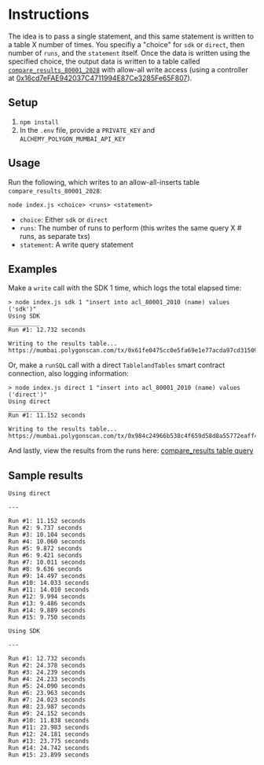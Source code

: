 # Instructions

The idea is to pass a single statement, and this same statement is written to a table X number of times. You specifiy a "choice" for `sdk` or `direct`, then number of `runs`, and the `statement` itself. Once the data is written using the specified choice, the output data is written to a table called [`compare_results_80001_2028`](https://testnet.tableland.network/query?s=select%20*%20from%20compare_results_80001_2028) with allow-all write access (using a controller at [0x16cd7eFAE942037C4711994E87Ce3285Fe65F807](https://mumbai.polygonscan.com/address/0x16cd7eFAE942037C4711994E87Ce3285Fe65F807#code)).

## Setup

1. `npm install`
2. In the `.env` file, provide a `PRIVATE_KEY` and `ALCHEMY_POLYGON_MUMBAI_API_KEY`

## Usage

Run the following, which writes to an allow-all-inserts table `compare_results_80001_2028`:

```shell
node index.js <choice> <runs> <statement>
```

- `choice`: Either `sdk` or `direct`
- `runs`: The number of runs to perform (this writes the same query X # runs, as separate txs)
- `statement`: A write query statement

## Examples

Make a `write` call with the SDK 1 time, which logs the total elapsed time:

```shell
> node index.js sdk 1 "insert into acl_80001_2010 (name) values ('sdk')"
Using SDK
_________
Run #1: 12.732 seconds

Writing to the results table...
https://mumbai.polygonscan.com/tx/0x61fe0475cc0e5fa69e1e77acda97cd315099731afb5744aa923d9d5aa394f19d
```

Or, make a `runSQL` call with a direct `TablelandTables` smart contract connection, also logging information:

```shell
> node index.js direct 1 "insert into acl_80001_2010 (name) values ('direct')"
Using direct
____________
Run #1: 11.152 seconds

Writing to the results table...
https://mumbai.polygonscan.com/tx/0x984c24966b538c4f659d58d8a55772eaff491d40e95c473bc8c85d7e8795ac50
```

And lastly, view the results from the runs here: [compare_results table query](https://testnet.tableland.network/query?s=select%20*%20from%20compare_results_80001_2028)

## Sample results

```
Using direct

---

Run #1: 11.152 seconds
Run #2: 9.737 seconds
Run #3: 10.104 seconds
Run #4: 10.060 seconds
Run #5: 9.872 seconds
Run #6: 9.421 seconds
Run #7: 10.011 seconds
Run #8: 9.636 seconds
Run #9: 14.497 seconds
Run #10: 14.033 seconds
Run #11: 14.010 seconds
Run #12: 9.994 seconds
Run #13: 9.486 seconds
Run #14: 9.889 seconds
Run #15: 9.750 seconds

Using SDK

---

Run #1: 12.732 seconds
Run #2: 24.378 seconds
Run #3: 24.239 seconds
Run #4: 24.233 seconds
Run #5: 24.090 seconds
Run #6: 23.963 seconds
Run #7: 24.023 seconds
Run #8: 23.987 seconds
Run #9: 24.152 seconds
Run #10: 11.838 seconds
Run #11: 23.983 seconds
Run #12: 24.181 seconds
Run #13: 23.775 seconds
Run #14: 24.742 seconds
Run #15: 23.899 seconds
```
